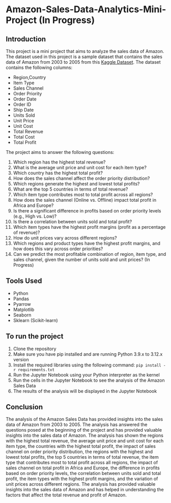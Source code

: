 # Amazon-Sales-Data-Analytics-Mini-Project (In Progress)

## Introduction
This project is a mini project that aims to analyze the sales data of Amazon. The dataset used in this project is a sample dataset that contains the sales data of Amazon from 2003 to 2005 from this [Kaggle Dataset](https://www.kaggle.com/datasets/gokulvino/amazon-sales-data-analysis-project1/data). The dataset contains the following columns: 
- Region,Country
- Item Type
- Sales Channel
- Order Priority
- Order Date
- Order ID
- Ship Date
- Units Sold
- Unit Price
- Unit Cost
- Total Revenue
- Total Cost
- Total Profit

The project aims to answer the following questions:
1. Which region has the highest total revenue?
2. What is the average unit price and unit cost for each item type?
3. Which country has the highest total profit?
4. How does the sales channel affect the order priority distribution?
5. Which regions generate the highest and lowest total profits?
6. What are the top 5 countries in terms of total revenue?
7. Which item type contributes most to total profit across all regions?
8. How does the sales channel (Online vs. Offline) impact total profit in Africa and Europe?
9. Is there a significant difference in profits based on order priority levels (e.g., High vs. Low)?
10. Is there a correlation between units sold and total profit?
11. Which item types have the highest profit margins (profit as a percentage of revenue)?
12. How do unit prices vary across different regions?
13. Which regions and product types have the highest profit margins, and how does this vary across order priorities?
14. Can we predict the most profitable combination of region, item type, and sales channel, given the number of units sold and unit prices? (In Progress)

## Tools Used
- Python
- Pandas
- Pyarrow
- Matplotlib
- Seaborn
- Sklearn (Scikit-learn)

## To run the project
1. Clone the repository
2. Make sure you have pip installed and are running Python 3.9.x to 3.12.x version
3. Install the required libraries using the following command:
        ```
        pip install -r requirements.txt
        ```
4. Run the Jupyter Notebook using your Python interpreter as the kernel
5. Run the cells in the Jupyter Notebook to see the analysis of the Amazon Sales Data
6. The results of the analysis will be displayed in the Jupyter Notebook

## Conclusion
The analysis of the Amazon Sales Data has provided insights into the sales data of Amazon from 2003 to 2005. The analysis has answered the questions posed at the beginning of the project and has provided valuable insights into the sales data of Amazon. The analysis has shown the regions with the highest total revenue, the average unit price and unit cost for each item type, the countries with the highest total profit, the impact of sales channel on order priority distribution, the regions with the highest and lowest total profits, the top 5 countries in terms of total revenue, the item type that contributes most to total profit across all regions, the impact of sales channel on total profit in Africa and Europe, the difference in profits based on order priority levels, the correlation between units sold and total profit, the item types with the highest profit margins, and the variation of unit prices across different regions. The analysis has provided valuable insights into the sales data of Amazon and has helped in understanding the factors that affect the total revenue and profit of Amazon.